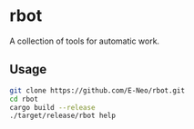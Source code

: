 # rbot

A collection of tools for automatic work.

## Usage

```sh
git clone https://github.com/E-Neo/rbot.git
cd rbot
cargo build --release
./target/release/rbot help
```
